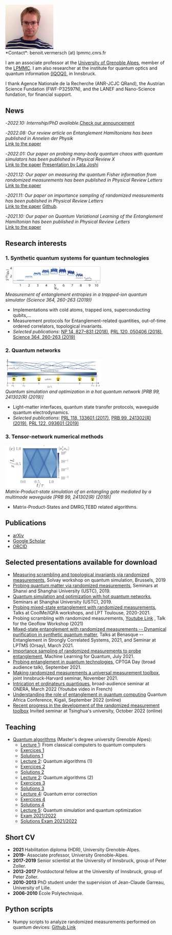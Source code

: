 <img src="Pics/vermersch.jpg" alt="drawing" width="150"/>
<br/>
*Contact*: benoit.vermersch (at) lpmmc.cnrs.fr

I am an associate professor at the [University of Grenoble Alpes](https://www.univ-grenoble-alpes.fr), member of the [LPMMC](https://lpmmc.cnrs.fr/). I am also researcher at the institute for quantum optics and quantum information [(IQOQI)](http://iqoqi.at/en), in Innsbruck.

I thank Agence Nationale de la Recherche (ANR-JCJC QRand), the Austrian Science Fundation (FWF-P32597N), and the LANEF and Nano-Science fundation, for financial support.

## <a name="highlights"> </a> News

-*2022.10: Internship/PhD available.*[Check our announcement](Docs/RM_2022_2023.pdf)

-*2022.08: Our review article on Entanglement Hamiltonians has been published in Annelen der Physik*<br/>
[Link to the paper](https://onlinelibrary.wiley.com/doi/abs/10.1002/andp.202200064)

-*2022.01: Our paper on probing many-body quantum chaos with quantum simulators has been published in Physical Review X*<br/>
[Link to the paper](https://journals.aps.org/prx/abstract/10.1103/PhysRevX.12.011018)
[Presentation by Lata Joshi](https://www.youtube.com/watch?v=jHWJR1GXgZk)

-*2021.12: Our paper on measuring the quantum Fisher information from randomized measurements  has been published in Physical Review Letters*<br/>
[Link to the paper](https://journals.aps.org/prl/abstract/10.1103/PhysRevLett.127.260501)

-*2021.11: Our paper on importance sampling of randomized measurements  has been published in Physical Review Letters*<br/>
[Link to the paper](https://link.aps.org/doi/10.1103/PhysRevLett.127.200503)
[Github](https://github.com/bvermersch/RandomMeas).

-*2021.10: Our paper on Quantum Variational Learning of the Entanglement Hamiltonian has been published in Physical Review Letters*<br/>
[Link to the paper](https://journals.aps.org/prl/abstract/10.1103/PhysRevLett.127.170501)

## <a name="research"> </a> Research interests

### 1. Synthetic quantum systems for quantum technologies

<img src="Pics/Brydges2019.jpg" alt="drawing" width="300"/> <br/>*Measurement of entanglement entropies in a trapped-ion quantum simulator (Science 364, 260-263 (2019))* 

- Implementations with cold atoms, trapped ions, superconducting qubits,...
- Measurement protocols for 
Entanglement-related quantities, out-of-time ordered correlators, topological invariants.
- *Selected publications*:
[NP 14, 827–831 (2018)](https://www.nature.com/articles/s41567-018-0151-7), 
[PRL 120, 050406 (2018)](https://journals.aps.org/prl/abstract/10.1103/PhysRevLett.120.050406), 
[Science 364, 260-263 (2019)](https://science.sciencemag.org/content/364/6437/260)


### 2. Quantum networks

 <img src="Pics/Schuetz2019.jpg" alt="drawing" width="300"/><br/>*Quantum simulation and optimization in a hot quantum network [PRB 99, 241302(R) (2019)]* 

- Light-matter interfaces, quantum state transfer protocols, waveguide quantum electrodynamics.
- *Selected publications*:
 [PRL 118, 133601 (2017)](https://journals.aps.org/prl/abstract/10.1103/PhysRevLett.118.133601), 
 [PRB 99, 241302(R) (2019)](https://journals.aps.org/prb/abstract/10.1103/PhysRevB.99.241302), 
 [PRL 122, 093601 (2019)](https://journals.aps.org/prl/abstract/10.1103/PhysRevLett.122.093601)

### 3. Tensor-network numerical methods

 <img src="Pics/Schuetz2019_2.jpg" alt="drawing" width="200"/>  <br/>*Matrix-Product-state simulation of an entangling gate mediated by a multimode waveguide [PRB 99, 241302(R) (2019)]*

 - Matrix-Product-States and DMRG,TEBD related algorithms.
 
## <a name="publications"> </a> Publications

- [arXiv](https://arxiv.org/search/?searchtype=author&query=Vermersch%2C+B)
- [Google Scholar](https://scholar.google.com/citations?user=gbPKVn4AAAAJ&hl=en)
- [ORCID](https://orcid.org/0000-0001-6781-2079)

## <a name="talks"> </a> Selected presentations available for download

- [Measuring scrambling and topological invariants via randomized measurements](Talks/20190218Vermersch_SolvayConference.pdf), Solvay workshop on quantum simulation, Brussels, 2019
- [Probing quantum matter via randomized measurements](Talks/20190226Vermersch_StateKeyLaboratory_PekingUniversity_USTCTalk1.pdf), Seminars at Shanxi and Shanghai University (USTC), 2019.
- [Quantum simulation and optimization with hot quantum networks](Talks/20190304Vermersch_USTCTalk2.pdf),  Seminars at Shanghai University (USTC), 2019.
- [Probing mixed-state entanglement with randomized measurements](Talks/20210126Vermersch_Toulouse.pdf), Talks at CoolMe/IQFA workshops, and LPT Toulouse, 2020-2021.
- Probing scrambling with randomized measurements, [Youtube Link](https://www.youtube.com/watch?v=QXQpylnXcD8&list=PLRcSLyvevJ1awX7IimKjVsGTd_IGgJHU0) , Talk for the Geoflow Workshop (2021) 
- [Mixed-state entanglement with randomized measurements -- Dynamical purification in synthetic quantum matter](http://benasque.org/2021scs/talks_contr/243_20210126Vermersch_Benasque.pdf), Talks at Benasque -- Entanglement in Strongly Correlated Systems, 2021, and Seminar at LPTMS (Orsay), March 2021.
- [Importance sampling of randomized measurements to probe entanglement](Talks/20210706Vermersch_MachineLearning2021.pdf), Machine Learning for Quantum, July 2021.
- [Probing entanglement in quantum technologies](Talks/20210927Vermersch_CPTGA.pdf), CPTGA Day (broad audience talk),  September 2021.
- [Making randomized measurements a universal measurement toolbox](Talks/BVermersch_InnsbruckNov42021.pdf), joint Innsbruck-Harvard seminar,  November 2021.
- [Intrication et ordinateurs quantiques](https://www.youtube.com/watch?v=nzCEfEiQVDE), broad-audience seminar at ONERA, March 2022 (Youtube video in French)
- [Understanding the role of entanglement in quantum computing](Talks/Vermersch_Kigali09152022.pdf) Quantum Africa Conference, Kigali, September 2022 (online)
- [Recent progress in the development of the randomized measurement toolbox](Talks/Vermersch_Tsinghua10122022.pdf) Invited seminar at Tsinghua's university, October 2022 (online)

## <a name="Teaching"> </a> Teaching
- [Quantum algorithms](https://master-nanosciences.univ-grenoble-alpes.fr/quantum-algorithms-820935.kjsp?RH=1585217059025) (Master's degree university Grenoble Alpes): 
	+ [Lecture 1](Teaching/QuantumAlgorithmsBV_Lecture1.pdf): From classical computers to quantum computers
	+ [Exercices 1](Teaching/TD1.pdf)
	+ [Solutions 1](Teaching/TD1_solution.pdf)
	+ [Lecture 2](Teaching/QuantumAlgorithmsBV_Lecture2.pdf): Quantum algorithms (1)
	+ [Exercices 2](Teaching/TD2.pdf)
	+ [Solutions 2](Teaching/TD2_solution.pdf)
	+ [Lecture 2](Teaching/QuantumAlgorithmsBV_Lecture3.pdf): Quantum algorithms (2)
	+ [Exercices 3](Teaching/TD3.pdf)
	+ [Solutions 3](Teaching/TD3_solution.pdf)
	+ [Lecture 4](Teaching/QuantumAlgorithmsBV_Lecture4.pdf): Quantum error correction
	+ [Exercices 4](Teaching/TD4.pdf)
	+ [Solutions 4](Teaching/TD4_solution.pdf)
	+ [Lecture 5](Teaching/QuantumAlgorithmsBV_Lecture5.pdf): Quantum simulation and quantum optimization
	+ [Exam 2021/2022](Teaching/Exam2021_enonce.pdf)
	+ [Solutions Exam 2021/2022](Teaching/Exam2021_solution.pdf)


## <a name="cv"> </a> Short CV

- **2021** Habilitation diploma (HDR), University Grenoble-Alpes.
- **2019-** Associate professor, University Grenoble-Alpes.
- **2017-2019** Senior scientist at the University of Innsbruck, group of Peter Zoller.
- **2013-2017** Postdoctoral fellow at the University of Innsbruck, group of Peter Zoller.
- **2010-2013** PhD student under the supervision of Jean-Claude Garreau, University of Lille.
- **2006-2010** École Polytechnique.

##  <a name="Python scripts"> </a> Python scripts
- Numpy scripts to analyze randomized measurements performed on quantum devices: [Github Link](https://github.com/bvermersch/RandomMeas) 
